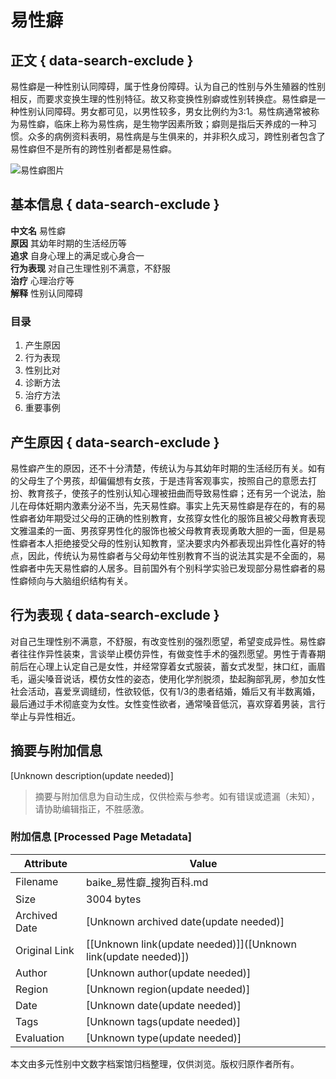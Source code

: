 # 易性癖

## 正文 { data-search-exclude }


易性癖是一种性别认同障碍，属于性身份障碍。认为自己的性别与外生殖器的性别相反，而要求变换生理的性别特征。故又称变换性别癖或性别转换症。易性癖是一种性别认同障碍。男女都可见，以男性较多，男女比例约为3:1。易性病通常被称为易性癖，临床上称为易性病，是生物学因素所致；癖则是指后天养成的一种习惯。众多的病例资料表明，易性病是与生俱来的，并非积久成习，跨性别者包含了易性癖但不是所有的跨性别者都是易性癖。

![易性癖图片](https://img03.sogoucdn.com/v2/thumb/retype_exclude_gif/ext/auto/crop/xy/ai/w/552/h/368/t/0?appid=200698&url=https://pic.baike.soso.com/ugc/baikepic2/8618/cut-20181222203002-2066952295_jpg_540_360_33639.jpg/800)

## 基本信息 { data-search-exclude }

**中文名** 易性癖  
**原因** 其幼年时期的生活经历等  
**追求** 自身心理上的满足或心身合一  
**行为表现** 对自己生理性别不满意，不舒服  
**治疗** 心理治疗等  
**解释** 性别认同障碍  

### 目录

1. 产生原因
2. 行为表现
3. 性别比对
4. 诊断方法
5. 治疗方法
6. 重要事例

## 产生原因 { data-search-exclude }

易性癖产生的原因，还不十分清楚，传统认为与其幼年时期的生活经历有关。如有的父母生了个男孩，却偏偏想有女孩，于是违背客观事实，按照自己的意愿去打扮、教育孩子，使孩子的性别认知心理被扭曲而导致易性癖；还有另一个说法，胎儿在母体妊期内激素分泌不当，先天易性癖。事实上先天易性癖是存在的，有的易性癖者幼年期受过父母的正确的性别教育，女孩穿女性化的服饰且被父母教育表现文雅温柔的一面、男孩穿男性化的服饰也被父母教育表现勇敢大胆的一面，但是易性癖者本人拒绝接受父母的性别认知教育，坚决要求内外都表现出异性化喜好的特点，因此，传统认为易性癖者与父母幼年性别教育不当的说法其实是不全面的，易性癖者中先天易性癖的人居多。目前国外有个别科学实验已发现部分易性癖者的易性癖倾向与大脑组织结构有关。

## 行为表现 { data-search-exclude }

对自己生理性别不满意，不舒服，有改变性别的强烈愿望，希望变成异性。易性癖者往往作异性装束，言谈举止模仿异性，有做变性手术的强烈愿望。男性于青春期前后在心理上认定自己是女性，并经常穿着女式服装，蓄女式发型，抹口红，画眉毛，逼尖嗓音说话，模仿女性的姿态，使用化学剂脱须，垫起胸部乳房，参加女性社会活动，喜爱烹调缝纫，性欲较低，仅有1/3的患者结婚，婚后又有半数离婚，最后通过手术彻底变为女性。女性变性欲者，通常嗓音低沉，喜欢穿着男装，言行举止与异性相近。
<!-- tcd_original_link https://baike.sogou.com/m/fullLemma?lid=656036 -->


## 摘要与附加信息

<!-- tcd_abstract -->
[Unknown description(update needed)]
<!-- tcd_abstract_end -->

> 摘要与附加信息为自动生成，仅供检索与参考。如有错误或遗漏（未知），请协助编辑指正，不胜感激。

### 附加信息 [Processed Page Metadata]

| Attribute       | Value                                  |
|-----------------|----------------------------------------|
| Filename        | baike_易性癖_搜狗百科.md                             |
| Size            | 3004 bytes                           |
| Archived Date   | [Unknown archived date(update needed)]                             |
| Original Link   | [[Unknown link(update needed)]]([Unknown link(update needed)])                       |
| Author          | [Unknown author(update needed)]                               |
| Region          | [Unknown region(update needed)]                               |
| Date            | [Unknown date(update needed)]                                 |
| Tags            | [Unknown tags(update needed)]                                 |
| Evaluation            | [Unknown type(update needed)]                                 |
<!-- tcd_table_end -->

本文由多元性别中文数字档案馆归档整理，仅供浏览。版权归原作者所有。
